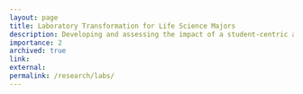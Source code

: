 ```yaml
---
layout: page
title: Laboratory Transformation for Life Science Majors
description: Developing and assessing the impact of a student-centric and experimental-design driven laboratory sequence for a large enrollment physics course for life science majors.
importance: 2
archived: true
link:
external:
permalink: /research/labs/
---
```



